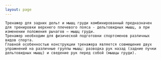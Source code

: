 ```yaml
---
layout: page
---
```

    Тренажер для задних дельт и мышц груди комбинированный предназначен для тренировки верхнего плечевого пояса - дельтовидных мышц, а при изменении положения рычагов – мышц груди.
    Тренажер необходим для физической подготовки спортсменов различных видов спорта.
    Главной особенностью конструкции тренажера является совмещение двух упражнений на различные группы мышц: разводка рук назад (задние пучки дельтовидных мышц) и сведение рук перед собой (мышцы груди).

